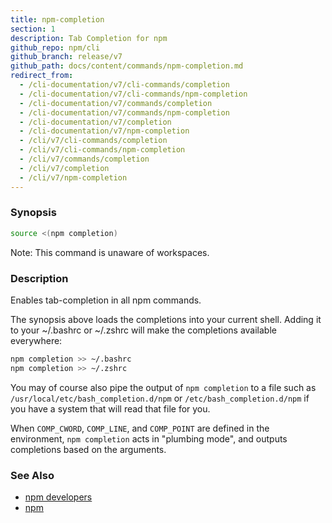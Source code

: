 ```yaml
---
title: npm-completion
section: 1
description: Tab Completion for npm
github_repo: npm/cli
github_branch: release/v7
github_path: docs/content/commands/npm-completion.md
redirect_from:
  - /cli-documentation/v7/cli-commands/completion
  - /cli-documentation/v7/cli-commands/npm-completion
  - /cli-documentation/v7/commands/completion
  - /cli-documentation/v7/commands/npm-completion
  - /cli-documentation/v7/completion
  - /cli-documentation/v7/npm-completion
  - /cli/v7/cli-commands/completion
  - /cli/v7/cli-commands/npm-completion
  - /cli/v7/commands/completion
  - /cli/v7/completion
  - /cli/v7/npm-completion
---
```


### Synopsis

```bash
source <(npm completion)
```

Note: This command is unaware of workspaces.

### Description

Enables tab-completion in all npm commands.

The synopsis above
loads the completions into your current shell.  Adding it to
your ~/.bashrc or ~/.zshrc will make the completions available
everywhere:

```bash
npm completion >> ~/.bashrc
npm completion >> ~/.zshrc
```

You may of course also pipe the output of `npm completion` to a file
such as `/usr/local/etc/bash_completion.d/npm` or 
`/etc/bash_completion.d/npm` if you have a system that will read 
that file for you.

When `COMP_CWORD`, `COMP_LINE`, and `COMP_POINT` are defined in the
environment, `npm completion` acts in "plumbing mode", and outputs
completions based on the arguments.

### See Also

* [npm developers](/cli/v7/using-npm/developers)
* [npm](/cli/v7/commands/npm)
